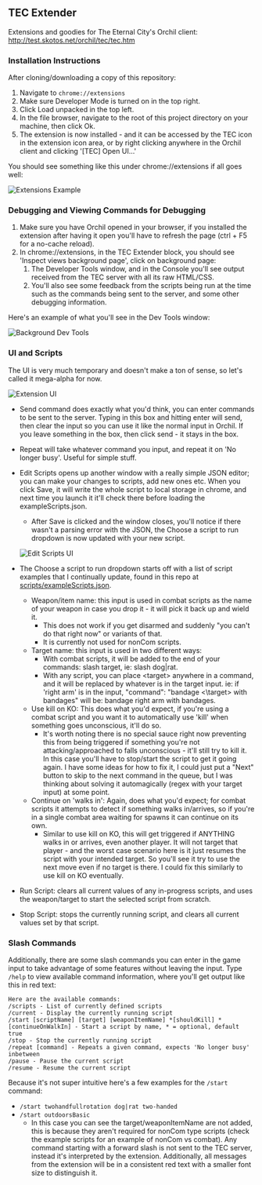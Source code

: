 ## TEC Extender

Extensions and goodies for The Eternal City's Orchil client: http://test.skotos.net/orchil/tec/tec.htm

### Installation Instructions

After cloning/downloading a copy of this repository:

1. Navigate to ```chrome://extensions```
2. Make sure Developer Mode is turned on in the top right.
3. Click Load unpacked in the top left.
4. In the file browser, navigate to the root of this project directory on your machine, then click Ok.
5. The extension is now installed - and it can be accessed by the TEC icon in the extension icon area, or by right clicking anywhere in the Orchil client and clicking '[TEC] Open UI...'

You should see something like this under chrome://extensions if all goes well:

![Extensions Example](https://github.com/jdalley/tecext/blob/master/images/extensions.png "Extensions Example")


### Debugging and Viewing Commands for Debugging

1. Make sure you have Orchil opened in your browser, if you installed the extension after having it open you'll have to refresh the page (ctrl + F5 for a no-cache reload).
2. In chrome://extensions, in the TEC Extender block, you should see 'Inspect views background page', click on background page:
    1. The Developer Tools window, and in the Console you'll see output received from the TEC server with all its raw HTML/CSS.
    2. You'll also see some feedback from the scripts being run at the time such as the commands being sent to the server, and some other debugging information.

Here's an example of what you'll see in the Dev Tools window:

![Background Dev Tools](https://github.com/jdalley/tecext/blob/master/images/backgroundtools.png "Background Dev Tools")

### UI and Scripts

The UI is very much temporary and doesn't make a ton of sense, so let's called it mega-alpha for now.

![Extension UI](https://github.com/jdalley/tecext/blob/master/images/mainui.png "Extension UI")


* Send command does exactly what you'd think, you can enter commands to be sent to the server. Typing in this box and hitting enter will send, then clear the input so you can use it like the normal input in Orchil. If you leave something in the box, then click send - it stays in the box.
* Repeat will take whatever command you input, and repeat it on 'No longer busy'. Useful for simple stuff.
* Edit Scripts opens up another window with a really simple JSON editor; you can make your changes to scripts, add new ones etc. When you click Save, it will write the whole script to local storage in chrome, and next time you launch it it'll check there before loading the exampleScripts.json.
    * After Save is clicked and the window closes, you'll notice if there wasn't a parsing error with the JSON, the Choose a script to run dropdown is now updated with your new script.
    
    ![Edit Scripts UI](https://github.com/jdalley/tecext/blob/master/images/editscripts.png "Edit Scripts UI")
    
* The Choose a script to run dropdown starts off with a list of script examples that I continually update, found in this repo at [scripts/exampleScripts.json](scripts/exampleScripts.json).
    * Weapon/item name: this input is used in combat scripts as the name of your weapon in case you drop it - it will pick it back up and wield it.
        * This does not work if you get disarmed and suddenly "you can't do that right now" or variants of that.
        * It is currently not used for nonCom scripts.
    * Target name: this input is used in two different ways:
        * With combat scripts, it will be added to the end of your commands: slash target, ie: slash dog|rat.
        * With any script, you can place \<target\> anywhere in a command, and it will be replaced by whatever is in the target input. ie: if 'right arm' is in the input, "command": "bandage <\target\> with bandages" will be: bandage right arm with bandages.
    * Use kill on KO: This does what you'd expect, if you're using a combat script and you want it to automatically use 'kill' when something goes unconscious, it'll do so.
        * It's worth noting there is no special sauce right now preventing this from being triggered if something you're not attacking/approached to falls unconscious - it'll still try to kill it. In this case you'll have to stop/start the script to get it going again. I have some ideas for how to fix it, I could just put a "Next" button to skip to the next command in the queue, but I was thinking about solving it automagically (regex with your target input) at some point.
    * Continue on 'walks in': Again, does what you'd expect; for combat scripts it attempts to detect if something walks in/arrives, so if you're in a single combat area waiting for spawns it can continue on its own.
        * Similar to use kill on KO, this will get triggered if ANYTHING walks in or arrives, even another player. It will not target that player - and the worst case scenario here is it just resumes the script with your intended target. So you'll see it try to use the next move even if no target is there. I could fix this similarly to use kill on KO eventually.
* Run Script: clears all current values of any in-progress scripts, and uses the weapon/target to start the selected script from scratch.
* Stop Script: stops the currently running script, and clears all current values set by that script.

### Slash Commands

Additionally, there are some slash commands you can enter in the game input to take advantage of some features without leaving the input. Type `/help` to view available command information, where you'll get output like this in red text:

```
Here are the available commands:
/scripts - List of currently defined scripts
/current - Display the currently running script
/start [scriptName] [target] [weaponItemName] *[shouldKill] *[continueOnWalkIn] - Start a script by name, * = optional, default true
/stop - Stop the currently running script
/repeat [command] - Repeats a given command, expects 'No longer busy' inbetween
/pause - Pause the current script
/resume - Resume the current script
```

Because it's not super intuitive here's a few examples for the `/start` command:
- `/start twohandfullrotation dog|rat two-handed`
- `/start outdoorsBasic`
  - In this case you can see the target/weaponItemName are not added, this is because they aren't required for nonCom type scripts (check the example scripts for an example of nonCom vs combat).
Any command starting with a forward slash is not sent to the TEC server, instead it's interpreted by the extension. Additionally, all messages from the extension will be in a consistent red text with a smaller font size to distinguish it. 
